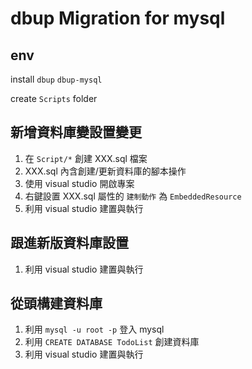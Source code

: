 # dbup Migration for mysql

## env

install `dbup` `dbup-mysql`

create `Scripts` folder

## 新增資料庫變設置變更

1. 在 `Script/*` 創建 XXX.sql 檔案
2. XXX.sql 內含創建/更新資料庫的腳本操作
3. 使用 visual studio 開啟專案
4. 右鍵設置 XXX.sql 屬性的 `建制動作` 為 `EmbeddedResource`
5. 利用 visual studio 建置與執行

## 跟進新版資料庫設置

1. 利用 visual studio 建置與執行

## 從頭構建資料庫

1. 利用 `mysql -u root -p` 登入 mysql
2. 利用 `CREATE DATABASE TodoList` 創建資料庫
3. 利用 visual studio 建置與執行
